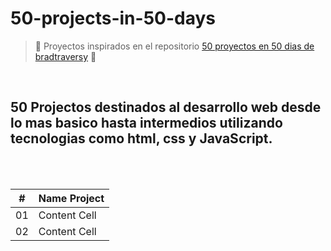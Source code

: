 # 50-projects-in-50-days
>:construction: Proyectos inspirados en el repositorio [50 proyectos en 50 dias de bradtraversy](https://github.com/bradtraversy/50projects50days)  :construction:
<br/>

## 50 Projectos destinados al desarrollo web desde lo mas basico hasta intermedios utilizando tecnologias como html, css y JavaScript.
<br/>
<br/>


| #  | Name Project |
| -- | ------------- |
| 01  | Content Cell  |
| 02  | Content Cell  |

